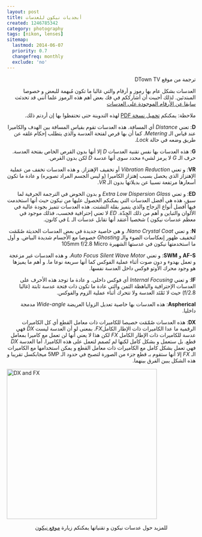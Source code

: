 ```yaml
---
layout: post
title: أبجديات نيكون للعدسات
created: 1246785342
category: photography
tags: [nikon, lenses]
sitemap:
  lastmod: 2014-06-07
  priority: 0.7
  changefreq: monthly
  exclude: 'no'
---
```


<p style="direction:rtl;">ترجمة من موقع DTown TV</p>

<p style="direction:rtl;">العدسات بشكل عام بها رموز و أرقام والتي غالبا ما تكون مُبهمة للبعض و خصوصا المبتدئين. لذلك أحببت أن أشارككم في فك بعض أهم هذه الرموز علما أنني قد تحدثت <a href="{{% post_url 2007-04-16-types-of-lenses %}}">سابقا عن الأرقام الموجودة على العدسات</a></p>

<p style="direction:rtl;">ملاحظة: يمكنكم <a href="{{ base.url }}/assets/files/Nikon-nikkor-lens-acronym-guide.pdf">تحميل نسخة PDF</a> لهذه التدوينة حتى تحتفظوا بها إن أردتم ذلك.</p>

<p style="direction:rtl;"><strong>D</strong>: تعني <em>Distance</em> أي المسافة. هذه العدسات تقوم بقياس المسافة بين الهدف والكاميرا عند قياس الـ <em>Metering</em>. كما أن بها قرص لفتحة العدسة والذي يتطلب إحكام غلقه عن طريق وضعه في حالة <em>Lock</em>.</p>
<!--break-->

<p style="direction:rtl;"><strong>G</strong>: هذه العدسات بها نفس تقنية العدسات <em>D</em> إلا أنها بدون القرص الخاص بفتحة العدسة. حرف الـ <em>G</em> لا يرمز لشيء محدد سوى أنها عدسة <em>D</em> لكن بدون القرص.</p>
<p style="direction:rtl;"><strong>VR</strong>: و تعني <em>Vibration Reduction</em> أو تخفيف الإهتزاز. و هذه العدسات تخفف من عملية الإهتزاز الذي يحصل بسبب إهتزاز الكاميرا (و ليس الجسم المراد تصويره) و عادة ما تكون أسعارها مرتفعة نسبيا عن بديلاتها بدون الـ <em>VR</em>.</p>
<p style="direction:rtl;"><strong>ED</strong>: و تعني <em>Extra Low Dispersion Glass</em> و بدون الخوض في الترجمة الحرفية لما سبق، هذه هي أفضل العدسات التي يمكنكم الحصول عليها من نيكون حيث أنها استخدمت فيها أفضل أنواع الزجاج والذي يتميز بقلة التشتت. هذه العدسات تتميز بجودة عالية في الألوان والتباين و أهم من ذلك الحٍدّة. <em>ED</em> لا تعني إحترافية فحسب، فذلك موجود في معظم عدسات نيكون ) شخصيا أعتقد أنها تقابل عدسات الـ <em>L</em> في كانون.</p>
<p style="direction:rtl;"><strong>N</strong>: و تعني <em>Nano Crystal Coat</em>. و هي خاصية جديدة في بعض العدسات الحديثة صُمّمَت لتخفيف ظهور إنعكاسات الضوء والـ <em>Ghosting</em> خصوصا مع الأجسام شديدة البياض. و أول ما استخدمتها نيكون في عدستها الشهيرة 105mm f/2.8 Micro</p>
<p style="direction:rtl;"><strong>AF-S</strong> و <strong>SWM</strong>: و تعني <em>Auto Focus Silent Wave Motor</em>. و هذه العدسات غير مزعجة و تعمل بهدوء و دون صوت أثناء عملية الفوكس كما أنها سريعة نوعا ما. و أهم ما يميزها هو وجود محرك الأوتو فوكس داخل العدسة نفسها.</p>
<p style="direction:rtl;"><strong>IF</strong>: و تعني <em>Internal Focusing</em> أي فوكس داخلي. و عادة ما توجد هذه الأحرف على العدسات الإحترافية والباهظة الثمن والتي عادة ما تكون ذات فتحة عدسة ثابتة (غالبا f/2.8) حيث لا تَمْتَد العدسة ولا تتحرك أثناء عملية الزوم والفوكس.</p>
<p style="direction:rtl;"><strong>Aspherical</strong>: هذه العدسات بها خاصية تعديل الزوايا العريضة <em>Wide-angle</em> مدمجة داخليا.</p>
<p style="direction:rtl;"><strong>DX</strong>: هذه العدسات صُمّمَت خصيصا للكاميرات ذات معامل القطع أي كل الكاميرات الرقمية ما عدا الكاميرات ذات الإطار الكامل<em>FX</em>. بمعنى لو أن العدسة ليست <em>DX</em> فهي عدسة للكاميرات ذات الإطار الكامل <em>FX</em> لكن هذا لا يعني أنها لن تعمل مع كاميرا بمعامل قطع. بل ستعمل و بشكل كامل لكنها لم تُصمم لتعمل على هذه الكاميرا. أما العدسة <em>DX</em> فهي تعمل بشكل كامل مع الكاميرات ذات معامل القطع و يمكن استخدامها مع الكاميرات الـ <em>FX</em> إلا أنها ستقوم بـ قطع جزء من الصورة لتصبح في حدود الـ 5MP ميجابكسل تقريبا و هذه الشكل يبين الفرق بينهما.</p>	
<img src="http://yousef.raffah.com/uploads/dx_fx.jpg" alt="DX and FX" width="400px" style="margin:0 auto;" />

<p dir="rtl" style="text-align: center;">للمزيد حول عدسات نيكون و تقنياتها يمكنكم زيارة <a href="http://www.nikonimaging.com">موقع نيكون</a></p>
